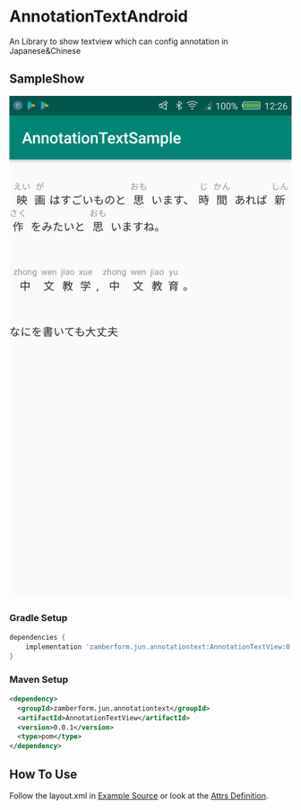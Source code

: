 # AnnotationTextAndroid
An Library to show textview which can config annotation in Japanese&amp;Chinese

## SampleShow

![ScreenShot](https://github.com/zamberform/AnnotationTextAndroid/blob/master/screenshots/sample0.png)

### Gradle Setup

```gradle
dependencies {
    implementation 'zamberform.jun.annotationtext:AnnotationTextView:0.0.1'
}
```

### Maven Setup

```xml
<dependency>
  <groupId>zamberform.jun.annotationtext</groupId>
  <artifactId>AnnotationTextView</artifactId>
  <version>0.0.1</version>
  <type>pom</type>
</dependency>
```

## How To Use

Follow the layout.xml in [Example Source](https://github.com/zamberform/AnnotationTextAndroid/tree/master/app/src/main/res/layout) or look at the [Attrs Definition](https://github.com/zamberform/AnnotationTextAndroid/blob/master/annotationtext/src/main/res/values/attrs.xml).



